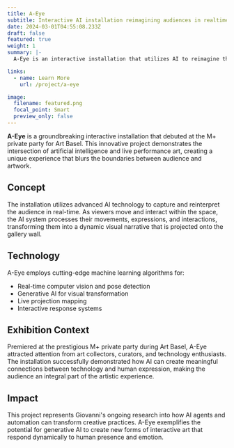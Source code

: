 ```yaml
---
title: A-Eye
subtitle: Interactive AI installation reimagining audiences in realtime at Art Basel
date: 2024-03-01T04:55:08.233Z
draft: false
featured: true
weight: 1
summary: |-
  A-Eye is an interactive installation that utilizes AI to reimagine the audience in realtime and projects it on a wall at the M+ private party for Art Basel.

links:
  - name: Learn More
    url: /project/a-eye

image:
  filename: featured.png
  focal_point: Smart
  preview_only: false
---
```


**A-Eye** is a groundbreaking interactive installation that debuted at the M+ private party for Art Basel. This innovative project demonstrates the intersection of artificial intelligence and live performance art, creating a unique experience that blurs the boundaries between audience and artwork.

## Concept

The installation utilizes advanced AI technology to capture and reinterpret the audience in real-time. As viewers move and interact within the space, the AI system processes their movements, expressions, and interactions, transforming them into a dynamic visual narrative that is projected onto the gallery wall.

## Technology

A-Eye employs cutting-edge machine learning algorithms for:
- Real-time computer vision and pose detection
- Generative AI for visual transformation
- Live projection mapping
- Interactive response systems

## Exhibition Context

Premiered at the prestigious M+ private party during Art Basel, A-Eye attracted attention from art collectors, curators, and technology enthusiasts. The installation successfully demonstrated how AI can create meaningful connections between technology and human expression, making the audience an integral part of the artistic experience.

## Impact

This project represents Giovanni's ongoing research into how AI agents and automation can transform creative practices. A-Eye exemplifies the potential for generative AI to create new forms of interactive art that respond dynamically to human presence and emotion.